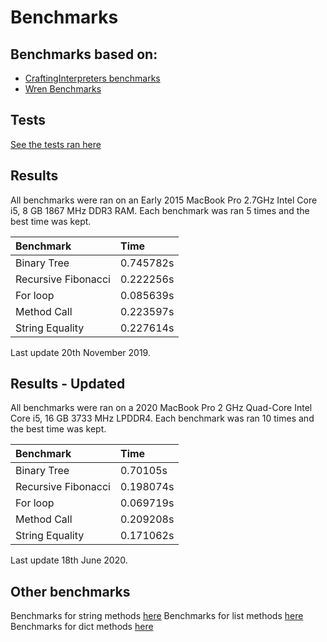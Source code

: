 # Benchmarks

## Benchmarks based on:

* [CraftingInterpreters benchmarks](https://github.com/munificent/craftinginterpreters/tree/master/test/benchmark)
* [Wren Benchmarks](https://github.com/wren-lang/wren/tree/master/test/benchmark)

## Tests
[See the tests ran here](https://github.com/Jason2605/Camus/tree/develop/tests/benchmarks)

## Results

All benchmarks were ran on an Early 2015 MacBook Pro 2.7GHz Intel Core i5, 8 GB 1867 MHz DDR3 RAM. Each benchmark was ran 5 times and the best time was kept.

| Benchmark           | Time      |
| :------------------ | :-------- |
| Binary Tree         | 0.745782s |
| Recursive Fibonacci | 0.222256s |
| For loop            | 0.085639s |
| Method Call         | 0.223597s |
| String Equality     | 0.227614s |

Last update 20th November 2019.

## Results - Updated

All benchmarks were ran on a 2020 MacBook Pro 2 GHz Quad-Core Intel Core i5, 16 GB 3733 MHz LPDDR4. Each benchmark was ran 10 times and the best time was kept.

| Benchmark           | Time      |
| :------------------ | :-------- |
| Binary Tree         | 0.70105s  |
| Recursive Fibonacci | 0.198074s |
| For loop            | 0.069719s |
| Method Call         | 0.209208s |
| String Equality     | 0.171062s |

Last update 18th June 2020.

## Other benchmarks

Benchmarks for string methods [here](string-methods/README.md)
Benchmarks for list methods [here](list-methods/README.md)
Benchmarks for dict methods [here](dict-methods/README.md)